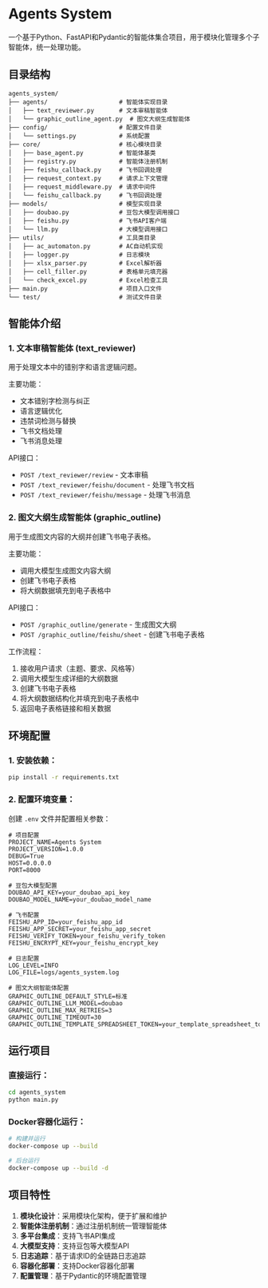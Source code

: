 # Agents System

一个基于Python、FastAPI和Pydantic的智能体集合项目，用于模块化管理多个子智能体，统一处理功能。

## 目录结构

```
agents_system/
├── agents/                    # 智能体实现目录
│   ├── text_reviewer.py       # 文本审稿智能体
│   └── graphic_outline_agent.py  # 图文大纲生成智能体
├── config/                    # 配置文件目录
│   └── settings.py            # 系统配置
├── core/                      # 核心模块目录
│   ├── base_agent.py          # 智能体基类
│   ├── registry.py            # 智能体注册机制
│   ├── feishu_callback.py     # 飞书回调处理
│   ├── request_context.py     # 请求上下文管理
│   ├── request_middleware.py  # 请求中间件
│   └── feishu_callback.py     # 飞书回调处理
├── models/                    # 模型实现目录
│   ├── doubao.py              # 豆包大模型调用接口
│   ├── feishu.py              # 飞书API客户端
│   └── llm.py                 # 大模型调用接口
├── utils/                     # 工具类目录
│   ├── ac_automaton.py        # AC自动机实现
│   ├── logger.py              # 日志模块
│   ├── xlsx_parser.py         # Excel解析器
│   ├── cell_filler.py         # 表格单元填充器
│   └── check_excel.py         # Excel检查工具
├── main.py                    # 项目入口文件
└── test/                      # 测试文件目录
```

## 智能体介绍

### 1. 文本审稿智能体 (text_reviewer)

用于处理文本中的错别字和语言逻辑问题。

主要功能：
- 文本错别字检测与纠正
- 语言逻辑优化
- 违禁词检测与替换
- 飞书文档处理
- 飞书消息处理

API接口：
- `POST /text_reviewer/review` - 文本审稿
- `POST /text_reviewer/feishu/document` - 处理飞书文档
- `POST /text_reviewer/feishu/message` - 处理飞书消息

### 2. 图文大纲生成智能体 (graphic_outline)

用于生成图文内容的大纲并创建飞书电子表格。

主要功能：
- 调用大模型生成图文内容大纲
- 创建飞书电子表格
- 将大纲数据填充到电子表格中

API接口：
- `POST /graphic_outline/generate` - 生成图文大纲
- `POST /graphic_outline/feishu/sheet` - 创建飞书电子表格

工作流程：
1. 接收用户请求（主题、要求、风格等）
2. 调用大模型生成详细的大纲数据
3. 创建飞书电子表格
4. 将大纲数据结构化并填充到电子表格中
5. 返回电子表格链接和相关数据

## 环境配置

### 1. 安装依赖：
```bash
pip install -r requirements.txt
```

### 2. 配置环境变量：
创建 `.env` 文件并配置相关参数：
```env
# 项目配置
PROJECT_NAME=Agents System
PROJECT_VERSION=1.0.0
DEBUG=True
HOST=0.0.0.0
PORT=8000

# 豆包大模型配置
DOUBAO_API_KEY=your_doubao_api_key
DOUBAO_MODEL_NAME=your_doubao_model_name

# 飞书配置
FEISHU_APP_ID=your_feishu_app_id
FEISHU_APP_SECRET=your_feishu_app_secret
FEISHU_VERIFY_TOKEN=your_feishu_verify_token
FEISHU_ENCRYPT_KEY=your_feishu_encrypt_key

# 日志配置
LOG_LEVEL=INFO
LOG_FILE=logs/agents_system.log

# 图文大纲智能体配置
GRAPHIC_OUTLINE_DEFAULT_STYLE=标准
GRAPHIC_OUTLINE_LLM_MODEL=doubao
GRAPHIC_OUTLINE_MAX_RETRIES=3
GRAPHIC_OUTLINE_TIMEOUT=30
GRAPHIC_OUTLINE_TEMPLATE_SPREADSHEET_TOKEN=your_template_spreadsheet_token
```

## 运行项目

### 直接运行：
```bash
cd agents_system
python main.py
```

### Docker容器化运行：
```bash
# 构建并运行
docker-compose up --build

# 后台运行
docker-compose up --build -d
```

## 项目特性

1. **模块化设计**：采用模块化架构，便于扩展和维护
2. **智能体注册机制**：通过注册机制统一管理智能体
3. **多平台集成**：支持飞书API集成
4. **大模型支持**：支持豆包等大模型API
5. **日志追踪**：基于请求ID的全链路日志追踪
6. **容器化部署**：支持Docker容器化部署
7. **配置管理**：基于Pydantic的环境配置管理